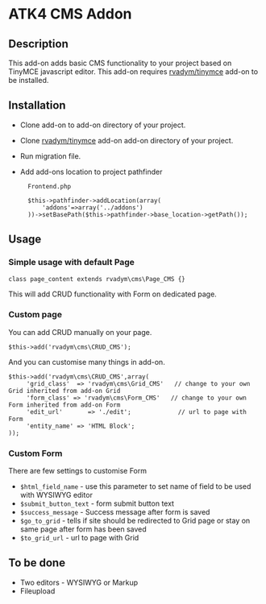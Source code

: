 # ATK4 CMS Addon

## Description
This add-on adds basic CMS functionality to your project based on TinyMCE javascript editor. 
This add-on requires <a href="https://github.com/rvadym/tinymce">rvadym/tinymce</a> add-on to be installed.

## Installation

* Clone add-on to add-on directory of your project.
* Clone <a href="https://github.com/rvadym/tinymce">rvadym/tinymce</a> add-on  add-on directory of your project.
* Run migration file.
* Add add-ons location to project pathfinder
      
        Frontend.php
        
        $this->pathfinder->addLocation(array(
            'addons'=>array('../addons')
        ))->setBasePath($this->pathfinder->base_location->getPath());


## Usage

### Simple usage with default Page

    class page_content extends rvadym\cms\Page_CMS {}

This will add CRUD functionality with Form on dedicated page. 

### Custom page

You can add CRUD manually on your page.

    $this->add('rvadym\cms\CRUD_CMS');

And you can customise many things in add-on.

    $this->add('rvadym\cms\CRUD_CMS',array(
         'grid_class'  => 'rvadym\cms\Grid_CMS'   // change to your own Grid inherited from add-on Grid
         'form_class' => 'rvadym\cms\Form_CMS'   // change to your own Form inherited from add-on Form
         'edit_url'       => './edit';             // url to page with Form
         'entity_name' => 'HTML Block';                     
    ));

### Custom Form

There are few settings to customise Form


* <code>$html_field_name</code> - use this parameter to set name of field to be used with WYSIWYG editor
* <code>$submit_button_text</code> - form submit button text
* <code>$success_message</code> - Success message after form is saved
* <code>$go_to_grid</code> - tells if site should be redirected to Grid page or stay on same page after form has been saved
* <code>$to_grid_url</code> - url to page with Grid


## To be done

* Two editors - WYSIWYG or Markup
* Fileupload